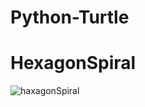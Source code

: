 # Python-Turtle

# HexagonSpiral
![haxagonSpiral](https://user-images.githubusercontent.com/42475956/125173072-bb835a80-e1da-11eb-879a-852959e1a041.png)
